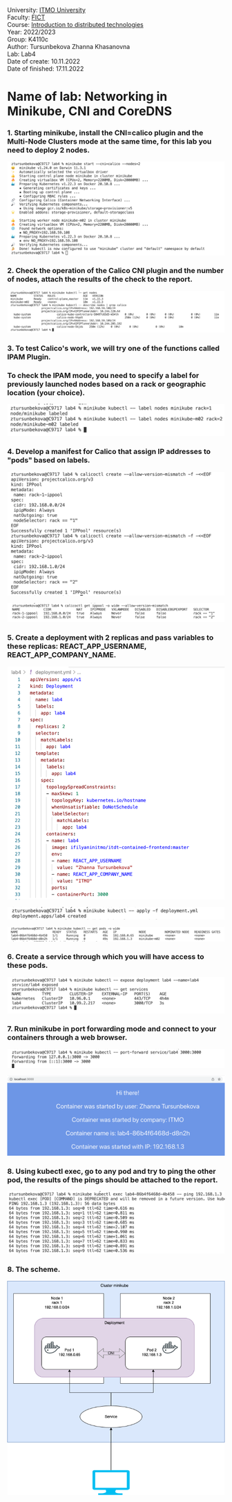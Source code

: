 University: [ITMO University](https://itmo.ru/ru/) <br />
Faculty: [FICT](https://fict.itmo.ru) <br />
Course: [Introduction to distributed technologies](https://github.com/itmo-ict-faculty/introduction-to-distributed-technologies) <br />
Year: 2022/2023 <br />
Group: K4110c <br />
Author: Tursunbekova Zhanna Khasanovna <br />
Lab: Lab4 <br />
Date of create:   10.11.2022 <br />
Date of finished: 17.11.2022 <br />

# Name of lab: Networking in Minikube, CNI and CoreDNS

### 1. Starting minikube, install the CNI=calico plugin and the Multi-Node Clusters mode at the same time, for this lab you need to deploy 2 nodes.
![My Image](images/image1.png)

### 2. Check the operation of the Calico CNI plugin and the number of nodes, attach the results of the check to the report.
![My Image](images/image2.png)

### 3. To test Calico's work, we will try one of the functions called IPAM Plugin. 
###    To check the IPAM mode, you need to specify a label for previously launched nodes based on a rack or geographic location (your choice).
![My Image](images/image3.png)

### 4. Develop a manifest for Calico that assign IP addresses to "pods" based on labels.
![My Image](images/image4.png)

![My Image](images/image5.png)

### 5. Create a deployment with 2 replicas and pass variables to these replicas: REACT_APP_USERNAME, REACT_APP_COMPANY_NAME.
![My Image](images/image6.png)

![My Image](images/image7.png)

![My Image](images/image8.png)

### 6. Create a service through which you will have access to these pods.
![My Image](images/image9.png)

### 7. Run minikube in port forwarding mode and connect to your containers through a web browser.
![My Image](images/image10.png)

![My Image](images/image11.png)

### 8. Using kubectl exec, go to any pod and try to ping the other pod, the results of the pings should be attached to the report.
![My Image](images/image12.png)

### 8. The scheme.
![My Image](Diagram4.drawio.png)

